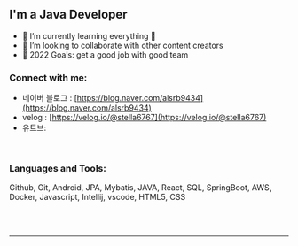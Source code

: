 
## I'm a Java Developer

- 🌱 I’m currently learning everything 🤣
- 👯 I’m looking to collaborate with other content creators
- 🥅 2022 Goals: get a good job with good team


### Connect with me:

- 네이버 블로그 : [https://blog.naver.com/alsrb9434](https://blog.naver.com/alsrb9434)
- velog : [https://velog.io/@stella6767](https://velog.io/@stella6767)
- 유트브: 


<br />

### Languages and Tools:

Github, Git, Android, JPA, Mybatis, JAVA, React, SQL, SpringBoot, AWS, Docker, Javascript, Intellij, vscode, HTML5, CSS

<br />
<br />

---

